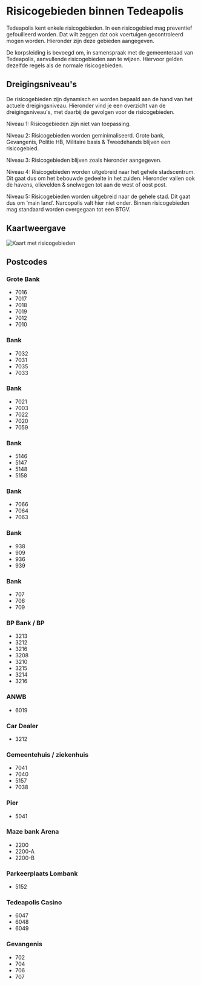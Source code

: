# Risicogebieden binnen Tedeapolis

Tedeapolis kent enkele risicogebieden. In een risicogebied mag preventief gefouilleerd worden. Dat wilt zeggen dat ook voertuigen gecontroleerd mogen worden. Hieronder zijn deze gebieden aangegeven.

De korpsleiding is bevoegd om, in samenspraak met de gemeenteraad van Tedeapolis, aanvullende risicogebieden aan te wijzen. Hiervoor gelden dezelfde regels als de normale risicogebieden.

## Dreigingsniveau's

De risicogebieden zijn dynamisch en worden bepaald aan de hand van het actuele dreigingsniveau. Hieronder vind je een overzicht van de dreigingsniveau's, met daarbij de gevolgen voor de risicogebieden.

Niveau 1: Risicogebieden zijn niet van toepassing.

Niveau 2: Risicogebieden worden geminimaliseerd.
Grote bank, Gevangenis, Politie HB, Militaire basis & Tweedehands blijven een risicogebied.

Niveau 3: Risicogebieden blijven zoals hieronder aangegeven. 

Niveau 4: Risicogebieden worden uitgebreid naar het gehele stadscentrum. Dit gaat dus om het bebouwde gedeelte in het zuiden. Hieronder vallen ook de havens, olievelden & snelwegen tot aan de west of oost post.

Niveau 5: Risicogebieden worden uitgebreid naar de gehele stad. Dit gaat dus om ‘main land’. Narcopolis valt hier niet onder. Binnen risicogebieden mag standaard worden overgegaan tot een BTGV.

## Kaartweergave

![Kaart met risicogebieden](img/risicoGebieden.webp)

## Postcodes

### Grote Bank

- 7016
- 7017
- 7018
- 7019
- 7012
- 7010

### Bank

- 7032
- 7031
- 7035
- 7033

### Bank

- 7021
- 7003
- 7022
- 7020
- 7059

### Bank

- 5146
- 5147
- 5148
- 5158

### Bank

- 7066
- 7064
- 7063

### Bank

- 938
- 909
- 936
- 939

### Bank

- 707
- 706
- 709

### BP Bank / BP

- 3213
- 3212
- 3216
- 3208
- 3210
- 3215
- 3214
- 3216

### ANWB

- 6019

### Car Dealer

- 3212

### Gemeentehuis / ziekenhuis

- 7041
- 7040
- 5157
- 7038

### Pier

- 5041

### Maze bank Arena

- 2200
- 2200-A
- 2200-B

### Parkeerplaats Lombank

- 5152

### Tedeapolis Casino

- 6047
- 6048
- 6049

### Gevangenis

- 702
- 704
- 706
- 707
